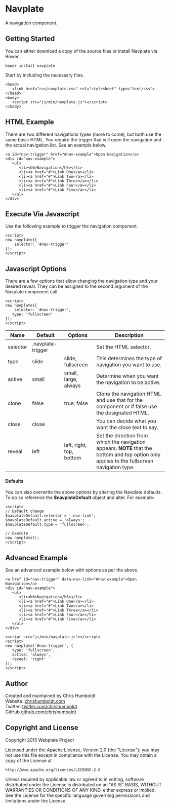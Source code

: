# Navplate
A navigation component.

## Getting Started
You can either download a copy of the source files or install Navplate via Bower.

```
bower install navplate
```

Start by including the necessary files.

```
<head>
   <link href="css/navplate.css" rel="stylesheet" type="text/css">
</head>
<body>
   <script src="js/min/navplate.js"></script>
</body>
```

## HTML Example
There are two different navigations types (more to come), but both use the same basic HTML. You require the trigger that will open the navigation and the actual navigation list. See an example below.

```
<a id="nav-trigger" href="#nav-example">Open Navigation</a>
<div id="nav-example">
   <ul>
      <li><h6>Navigation</h6></li>
      <li><a href="#">Link One</a></li>
      <li><a href="#">Link Two</a></li>
      <li><a href="#">Link Three</a></li>
      <li><a href="#">Link Four</a></li>
      <li><a href="#">Link Five</a></li>
   </ul>
</div>
```

## Execute Via Javascript
Use the following example to trigger the navigation component.

```
<script>
new navplate({
	selector: '#nav-trigger'
});
</script>
```

## Javascript Options
There are a few options that allow changing the navigation type and your desired reveal. They can be assigned to the second argument of the Navplate component call.

```
<script>
new navplate({
	selector: '#nav-trigger',
   type: 'fullscreen'
});
</script>
```

| Name | Default | Options | Description |
| ---- | ---- | ---- | ---- |
| selector | .navplate-trigger | | Set the HTML selector. |
| type | slide | slide, fullscreen | This determines the type of navigation you want to use. |
| active | small | small, large, always | Determine when you want the navigation to be active. |
| clone | false | true, false | Clone the navigation HTML and use that for the component or if false use the designated HTML. |
| close | close | | You can decide what you want the close text to say. |
| reveal | left | left, right, top, bottom | Set the direction from which the navigation appears. **NOTE** that the bottom and top option only applies to the fullscreen navigation type. |

#### Defaults
You can also overwrite the above options by altering the Navplate defaults. To do so reference the **$navplateDefault** object and alter. For example:

```
<script>
// Default change
$navplateDefault.selector = '.nav-link';
$navplateDefault.active = 'always';
$navplateDefault.type = 'fullscreen';

// Execute
new navplate();
</script>
```

## Advanced Example
See an advanced example below with options as per the above.

```
<a href id="nav-trigger" data-nav-link="#nav-example">Open Navigation</a>
<div id="nav-example">
   <ul>
      <li><h6>Navigation</h6></li>
      <li><a href="#">Link One</a></li>
      <li><a href="#">Link Two</a></li>
      <li><a href="#">Link Three</a></li>
      <li><a href="#">Link Four</a></li>
      <li><a href="#">Link Five</a></li>
   </ul>
</div>

<script src="js/min/navplate.js"></script>
<script>
new navplate('#nav-trigger', {
   type: 'fullscreen',
   active: 'always',
   reveal: 'right'
});
</script>
```

## Author
Created and maintained by Chris Humboldt<br>
Website: <a href="http://chrishumboldt.com/">chrishumboldt.com</a><br>
Twitter: <a href="https://twitter.com/chrishumboldt">twitter.com/chrishumboldt</a><br>
GitHub <a href="https://github.com/chrishumboldt">github.com/chrishumboldt</a><br>

## Copyright and License
Copyright 2015 Webplate Project

Licensed under the Apache License, Version 2.0 (the "License");
you may not use this file except in compliance with the License.
You may obtain a copy of the License at

    http://www.apache.org/licenses/LICENSE-2.0

Unless required by applicable law or agreed to in writing, software
distributed under the License is distributed on an "AS IS" BASIS,
WITHOUT WARRANTIES OR CONDITIONS OF ANY KIND, either express or implied.
See the License for the specific language governing permissions and
limitations under the License.
